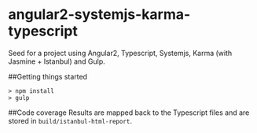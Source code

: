 # angular2-systemjs-karma-typescript
Seed for a project using Angular2, Typescript, Systemjs, Karma (with Jasmine + Istanbul) and Gulp.

##Getting things started
```
> npm install
> gulp
```

##Code coverage
Results are mapped back to the Typescript files and are stored in `build/istanbul-html-report`. 